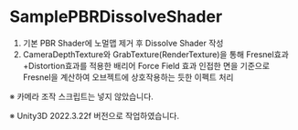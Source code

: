 # SamplePBRDissolveShader

1. 기본 PBR Shader에 노멀맵 제거 후 Dissolve Shader 작성
2. CameraDepthTexture와 GrabTexture(RenderTexture)을 통해 
   Fresnel효과+Distortion효과를 적용한 배리어 Force Field 효과
   인접한 면을 기준으로 Fresnel을 계산하여 오브젝트에 상호작용하는 듯한 이펙트 처리


※ 카메라 조작 스크립트는 넣지 않았습니다.

※ Unity3D 2022.3.22f 버전으로 작업하였습니다.
